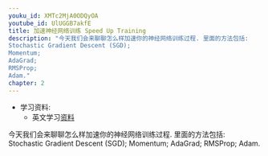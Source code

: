 ```yaml
---
youku_id: XMTc2MjA0ODQyOA
youtube_id: UlUGGB7akfE
title: 加速神经网络训练 Speed Up Training
description: "今天我们会来聊聊怎么样加速你的神经网络训练过程. 里面的方法包括: 
Stochastic Gradient Descent (SGD);
Momentum;
AdaGrad;
RMSProp;
Adam."
chapter: 2
---
```


* 学习资料: 
  * 英文学习[资料](http://sebastianruder.com/optimizing-gradient-descent/)
  
今天我们会来聊聊怎么样加速你的神经网络训练过程.
里面的方法包括: 
Stochastic Gradient Descent (SGD);
Momentum;
AdaGrad;
RMSProp;
Adam.


